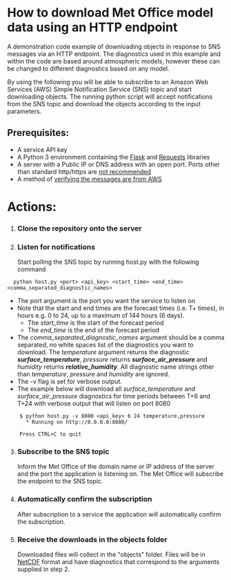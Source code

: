 # How to download Met Office model data using an HTTP endpoint
A demonstration code example of downloading objects in response to SNS messages via an HTTP endpoint. The diagnostics used in this example and within the code are based around atmospheric models, however these can be changed to different diagnostics based on any model.

By using the following you will be able to subscribe to an Amazon Web Services (AWS) Simple Notification Service (SNS) topic and start downloading objects.
The running python script will accept notifications from the SNS topic and download the objects according to the input parameters.


## Prerequisites:

  * A service API key
  * A Python 3 environment containing the [Flask](http://flask.pocoo.org/docs/0.12/ "Flask library") and [Requests](http://docs.python-requests.org/en/master/ "Requests library") libraries
  * A server with a Public IP or DNS address with an open port. Ports other than standard http/https are [not recommended](https://aws.amazon.com/sns/faqs/ "AWS documentation")
  * A method of [verifying the messages are from AWS](http://docs.aws.amazon.com/sns/latest/dg/SendMessageToHttp.verify.signature.html "AWS documentation")

# Actions:
1. ### Clone the repository onto the server

2. ### Listen for notifications
   Start polling the SNS topic by running host.py with the following command
````
  python host.py <port> <api_key> <start_time> <end_time> <comma_separated_diagnostic_names>
````
  * The port argument is the port you want the service to listen on
  * Note that the start and end times are the forecast times (i.e. T+ times), in hours e.g. 0 to 24, up to a maximum of 144 hours (6 days).
    * The *start_time* is the start of the forecast period
    * The *end_time* is the end of the forecast period
  * The *comma_separated_diagnostic_names* argument should be a comma separated, no white spaces list of the diagnostics you want to download. The *temperature* argument returns the diagnostic **_surface_temperature_**,
   *pressure* returns **_surface_air_pressure_** and *humidity* returns **_relative_humidity_**.
   All diagnostic name strings other than *temperature*, *pressure* and *humidity* are ignored.
  * The -v flag is set for verbose output.
  * The example below will download all *surface_temperature* and *surface_air_pressure* diagnostics for time periods between T+6 and T+24 with verbose output that will listen on port 8080
````
    $ python host.py -v 8080 <api_key> 6 24 temperature,pressure
      * Running on http://0.0.0.0:8080/

    Press CTRL+C to quit
````

3. ### Subscribe to the SNS topic
   Inform the Met Office of the domain name or IP address of the server and the port the application is listening on. The Met Office will subscribe the endpoint to the SNS topic.

4. ### Automatically confirm the subscription
   After subscription to a service the application will automatically confirm the subscription.

5. ### Receive the downloads in the objects folder
   Downloaded files will collect in the "objects" folder.
   Files will be in [NetCDF](http://www.unidata.ucar.edu/software/netcdf/docs/netcdf_introduction.html "UCAR Netcdf documentation") format and have diagnostics
   that correspond to the arguments supplied in step 2.
